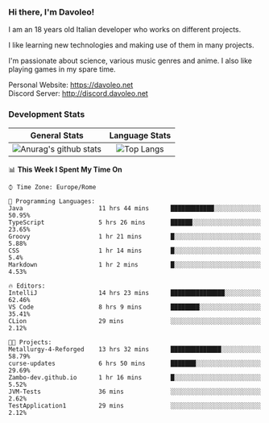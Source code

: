 ### Hi there, I'm Davoleo!

I am an 18 years old Italian developer who works on different projects.

I like learning new technologies and making use of them in many projects.

I'm passionate about science, various music genres and anime.
I also like playing games in my spare time.

Personal Website: https://davoleo.net <br>
Discord Server: http://discord.davoleo.net

### Development Stats

General Stats             |  Language Stats
:-------------------------:|:-------------------------:
![Anurag's github stats](https://github-readme-stats.vercel.app/api?username=Davoleo&count_private=true&show_icons=true&theme=tokyonight)  |  ![Top Langs](https://github-readme-stats.vercel.app/api/top-langs/?username=Davoleo&theme=tokyonight&layout=compact)



<!--START_SECTION:waka-->
📊 **This Week I Spent My Time On** 

```text
⌚︎ Time Zone: Europe/Rome

💬 Programming Languages: 
Java                     11 hrs 44 mins      ████████████░░░░░░░░░░░░░   50.95% 
TypeScript               5 hrs 26 mins       ██████░░░░░░░░░░░░░░░░░░░   23.65% 
Groovy                   1 hr 21 mins        █░░░░░░░░░░░░░░░░░░░░░░░░   5.88% 
CSS                      1 hr 14 mins        █░░░░░░░░░░░░░░░░░░░░░░░░   5.4% 
Markdown                 1 hr 2 mins         █░░░░░░░░░░░░░░░░░░░░░░░░   4.53%

🔥 Editors: 
IntelliJ                 14 hrs 23 mins      ███████████████░░░░░░░░░░   62.46% 
VS Code                  8 hrs 9 mins        ████████░░░░░░░░░░░░░░░░░   35.41% 
CLion                    29 mins             ░░░░░░░░░░░░░░░░░░░░░░░░░   2.12%

🐱‍💻 Projects: 
Metallurgy-4-Reforged    13 hrs 32 mins      ██████████████░░░░░░░░░░░   58.79% 
curse-updates            6 hrs 50 mins       ███████░░░░░░░░░░░░░░░░░░   29.69% 
Zambo-dev.github.io      1 hr 16 mins        █░░░░░░░░░░░░░░░░░░░░░░░░   5.52% 
JVM-Tests                36 mins             ░░░░░░░░░░░░░░░░░░░░░░░░░   2.62% 
TestApplication1         29 mins             ░░░░░░░░░░░░░░░░░░░░░░░░░   2.12%

```


<!--END_SECTION:waka-->

<!--
**Davoleo/Davoleo** is a ✨ _special_ ✨ repository because its `README.md` (this file) appears on your GitHub profile.

https://gist.github.com/Davoleo/43516c64c8169e24dc2571c34713863b

Here are some ideas to get you started:

- 🔭 I’m currently working on ...
- 🌱 I’m currently learning ...
- 👯 I’m looking to collaborate on ...
- 🤔 I’m looking for help with ...
- 💬 Ask me about ...
- 📫 How to reach me: ...
- 😄 Pronouns: ...
- ⚡ Fun fact: ...
-->
